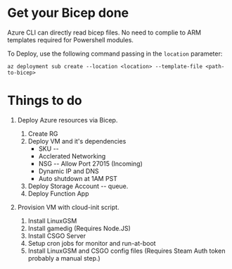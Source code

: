 # Get your Bicep done 

Azure CLI can directly read bicep files. No need to complie to ARM templates required for Powershell modules.

To Deploy, use the following command passing in the `location` parameter:

```
az deployment sub create --location <location> --template-file <path-to-bicep>
```

# Things to do

1. Deploy Azure resources via Bicep.
    1. Create RG
    2. Deploy VM and it's dependencies
        * SKU -- 
        * Acclerated Networking
        * NSG -- Allow Port 27015 (Incoming)
        * Dynamic IP and DNS 
        * Auto shutdown at 1AM PST
    3. Deploy Storage Account -- queue.
    4. Deploy Function App

2. Provision VM with cloud-init script.
    1. Install LinuxGSM
    2. Install gamedig (Requires Node.JS)
    3. Install CSGO Server
    4. Setup cron jobs for monitor and run-at-boot
    5. Install LinuxGSM and CSGO config files (Requires Steam Auth token probably a manual step.)